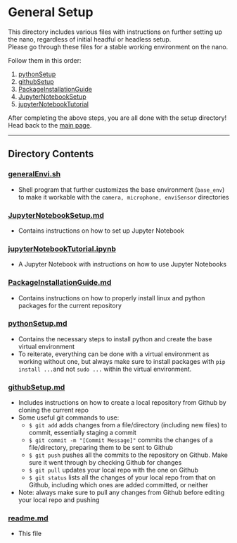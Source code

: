 # General Setup
This directory includes various files with instructions on further setting up the nano, regardless of initial headful or headless setup.  
Please go through these files for a stable working environment on the nano.  

Follow them in this order:

1. [pythonSetup](https://github.com/ddiLab/SageEdu/blob/main/setup/general/pythonSetup.md)
2. [githubSetup](https://github.com/ddiLab/SageEdu/blob/main/setup/general/githubSetup.md)
3. [PackageInstallationGuide](https://github.com/ddiLab/SageEdu/blob/main/setup/general/PackageInstallationGuide.md)
4. [JupyterNotebookSetup](https://github.com/ddiLab/SageEdu/blob/main/setup/general/JupyterNotebookSetup.md)
5. [jupyterNotebookTutorial](https://github.com/ddiLab/SageEdu/blob/main/setup/general/jupyterNotebookTutorial.ipynb)
  
After completing the above steps, you are all done with the setup directory! Head back to the [main page](https://github.com/ddiLab/SageEdu).

---

## Directory Contents

### [generalEnvi.sh](https://github.com/ddiLab/SageEdu/blob/main/setup/general/linux_packages.sh)
* Shell program that further customizes the base environment (`base_env`) to make it workable with the `camera, microphone, enviSensor` directories

### [JupyterNotebookSetup.md](https://github.com/ddiLab/SageEdu/blob/main/setup/general/JupterNotebookSetup.md)
* Contains instructions on how to set up Jupyter Notebook

### [jupyterNotebookTutorial.ipynb](https://github.com/ddiLab/SageEdu/blob/main/setup/general/jupyterNotebookTutorial.ipynb)
* A Jupyter Notebook with instructions on how to use Jupyter Notebooks

### [PackageInstallationGuide.md](https://github.com/ddiLab/SageEdu/blob/main/setup/general/PackageInstallationGuide.md)
* Contains instructions on how to properly install linux and python packages for the current repository

### [pythonSetup.md](https://github.com/ddiLab/SageEdu/blob/main/setup/general/pythonSetup.md)
* Contains the necessary steps to install python and create the base virtual environment
* To reiterate, everything can be done with a virtual environment as working without one, but always make sure to install packages with `pip install ...`and not `sudo ...` within the virtual environment. 

### [githubSetup.md](https://github.com/ddiLab/SageEdu/blob/main/setup/general/githubSetup.md)
* Includes instructions on how to create a local repository from Github by cloning the current repo
* Some useful git commands to use:
    * `$ git add` adds changes from a file/directory (including new files) to commit, essentially staging a commit
    * `$ git commit -m "[Commit Message]"` commits the changes of a file/directory, preparing them to be sent to Github
    * `$ git push` pushes all the commits to the repository on Github. Make sure it went through by checking Github for changes
    * `$ git pull` updates your local repo with the one on Github
    * `$ git status` lists all the changes of your local repo from that on Github, including which ones are added committed, or neither
* Note: always make sure to pull any changes from Github before editing your local repo and pushing

### [readme.md](https://github.com/ddiLab/SageEdu/blob/main/setup/general/readme.md)
* This file
